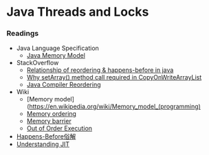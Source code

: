 # Java Threads and Locks


### Readings

* Java Language Specification
  * [Java Memory Model](https://docs.oracle.com/javase/specs/jls/se8/html/jls-17.html#jls-17.4)
* StackOverflow
  * [Relationship of reordering & happens-before in java](http://stackoverflow.com/questions/16213443/instruction-reordering-happens-before-relationship-in-java)
  * [Why setArray() method call required in CopyOnWriteArrayList](http://stackoverflow.com/questions/28772539/why-setarray-method-call-required-in-copyonwritearraylist)
  * [Java Compiler Reordering](http://stackoverflow.com/questions/31015169/java-compiler-reordering)
* Wiki
  * [Memory model](https://en.wikipedia.org/wiki/Memory_model_(programming)
  * [Memory ordering](https://en.wikipedia.org/wiki/Memory_ordering)
  * [Memory barrier](https://en.wikipedia.org/wiki/Memory_barrier)
  * [Out of Order Execution](https://en.wikipedia.org/wiki/Out-of-order_execution)
* [Happens-Before俗解](http://ifeve.com/easy-happens-before/)
* [Understanding JIT](http://docs.oracle.com/cd/E15289_01/doc.40/e15058/underst_jit.htm)
